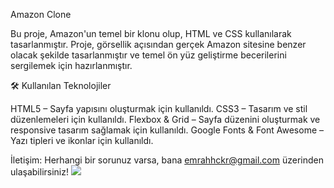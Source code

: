 Amazon Clone

Bu proje, Amazon'un temel bir klonu olup, HTML ve CSS kullanılarak tasarlanmıştır. Proje, görsellik açısından gerçek Amazon sitesine benzer olacak şekilde tasarlanmıştır ve temel ön yüz geliştirme becerilerini sergilemek için hazırlanmıştır.

🛠 Kullanılan Teknolojiler

HTML5 – Sayfa yapısını oluşturmak için kullanıldı.
CSS3 – Tasarım ve stil düzenlemeleri için kullanıldı.
Flexbox & Grid – Sayfa düzenini oluşturmak ve responsive tasarım sağlamak için kullanıldı.
Google Fonts & Font Awesome – Yazı tipleri ve ikonlar için kullanıldı.

İletişim: Herhangi bir sorunuz varsa, bana emrahhckr@gmail.com  üzerinden ulaşabilirsiniz!
<img src="screen.gif"/>
